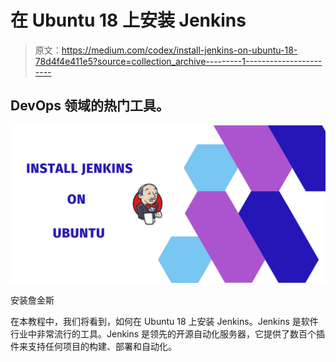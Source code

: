 # 在 Ubuntu 18 上安装 Jenkins

> 原文：<https://medium.com/codex/install-jenkins-on-ubuntu-18-78d4f4e411e5?source=collection_archive---------1----------------------->

## DevOps 领域的热门工具。

![](img/e80c0fe3c2620ff444df73d68c4ee853.png)

安装詹金斯

在本教程中，我们将看到，如何在 Ubuntu 18 上安装 Jenkins。Jenkins 是软件行业中非常流行的工具。Jenkins 是领先的开源自动化服务器，它提供了数百个插件来支持任何项目的构建、部署和自动化。